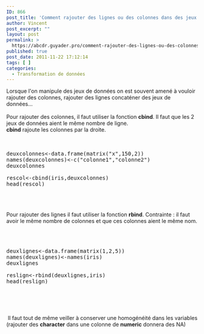 ```yaml
---
ID: 866
post_title: 'Comment rajouter des lignes ou des colonnes dans des jeux de données sous R ? : cbind, rbind'
author: Vincent
post_excerpt: ""
layout: post
permalink: >
  https://abcdr.guyader.pro/comment-rajouter-des-lignes-ou-des-colonnes-dans-jeux-de-donnees-sous-r-cbind-rbind/
published: true
post_date: 2011-11-22 17:12:14
tags: [ ]
categories:
  - Transformation de données
---
```

Lorsque l'on manipule des jeux de données on est souvent amené à vouloir rajouter des colonnes, rajouter des lignes concaténer des jeux de données...<br /><br />Pour rajouter des colonnes, il faut utiliser la fonction <strong>cbind</strong>. Il faut que les 2 jeux de données aient le même nombre de ligne.<br /><strong>cbind</strong> rajoute les colonnes par la droite.<br /><br /> <pre lang='rsplus'> <br />deuxcolonnes&lt;-data.frame(matrix("x",150,2))<br />names(deuxcolonnes)&lt;-c("colonne1","colonne2")<br />deuxcolonnes<br /><br />rescol&lt;-cbind(iris,deuxcolonnes)<br />head(rescol)<br /> </pre> <br /><br />Pour rajouter des lignes il faut utiliser la fonction <strong>rbind</strong>. Contrainte : il faut avoir le même nombre de colonnes et que ces colonnes aient le même nom.<br /><br /> <pre lang='rsplus'><br /><br />deuxlignes&lt;-data.frame(matrix(1,2,5))<br />names(deuxlignes)&lt;-names(iris)<br />deuxlignes<br /><br />reslign&lt;-rbind(deuxlignes,iris)<br />head(reslign) <br /> </pre> <br /><br /> Il faut tout de même veiller à conserver une homogénéité dans les variables (rajouter des <strong>character</strong> dans une colonne de <strong>numeric</strong> donnera des NA)<br /><br /><br /><br /><br />